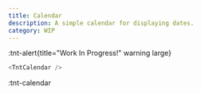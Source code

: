 ```yaml
---
title: Calendar
description: A simple calendar for displaying dates.
category: WIP
---
```


:tnt-alert{title="Work In Progress!" warning large}

```js
<TntCalendar />
```

:tnt-calendar
